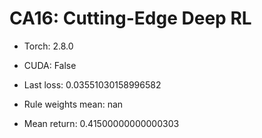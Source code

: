 # CA16: Cutting-Edge Deep RL

- Torch: 2.8.0
- CUDA: False

- Last loss: 0.03551030158996582

- Rule weights mean: nan

- Mean return: 0.41500000000000303

